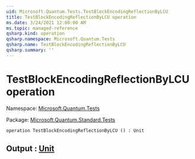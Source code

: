 ```yaml
---
uid: Microsoft.Quantum.Tests.TestBlockEncodingReflectionByLCU
title: TestBlockEncodingReflectionByLCU operation
ms.date: 3/24/2021 12:00:00 AM
ms.topic: managed-reference
qsharp.kind: operation
qsharp.namespace: Microsoft.Quantum.Tests
qsharp.name: TestBlockEncodingReflectionByLCU
qsharp.summary: ''
---
```


# TestBlockEncodingReflectionByLCU operation

Namespace: [Microsoft.Quantum.Tests](xref:Microsoft.Quantum.Tests)

Package: [Microsoft.Quantum.Standard.Tests](https://nuget.org/packages/Microsoft.Quantum.Standard.Tests)




```qsharp
operation TestBlockEncodingReflectionByLCU () : Unit
```


## Output : [Unit](xref:microsoft.quantum.lang-ref.unit)

